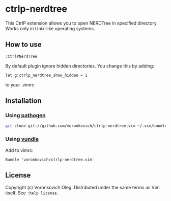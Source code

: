 # ctrlp-nerdtree

This CtrlP extension allows you to open NERDTree in specified directory. Works only in Unix-like operating systems.

## How to use

``` vim
:CtrlPNerdTree
```

By default plugin ignore hidden directories. You change this by adding:

```vim
let g:ctrlp_nerdtree_show_hidden = 1
```

to your .vimrc

## Installation

### Using [pathogen](https://github.com/tpope/vim-pathogen)

``` sh
git clone git://github.com/voronkovich/ctrlp-nerdtree.vim ~/.vim/bundle/ctrlp-nerdtree.vim
```

### Using [vundle](https://github.com/gmarik/vundle)

Add to vimrc:

``` vim
Bundle 'voronkovich/ctrlp-nerdtree.vim'
```

## License

Copyright (c) Voronkovich Oleg.  Distributed under the same terms as Vim itself.
See `:help license`.
